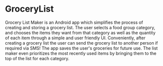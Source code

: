 # GroceryList
Grocery List Maker is an Android app which simplifies the process of creating and storing a grocery list. The user selects a food group category, and chooses the items they want from that category as well as the quantity of each item through a simple and user friendly UI. Conveniently, after creating a grocery list the user can send the grocery list to another person if required via SMS! The app saves the user's groceries for future use. The list maker even prioritizes the most recently used items by bringing them to the top of the list for each category.
